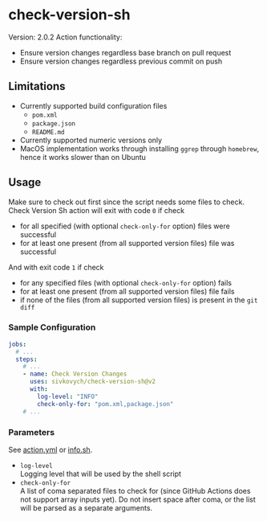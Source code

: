 # check-version-sh

Version: 2.0.2
Action functionality:

- Ensure version changes regardless base branch on pull request
- Ensure version changes regardless previous commit on push

## Limitations

- Currently supported build configuration files
    - `pom.xml`
    - `package.json`
    - `README.md`
- Currently supported numeric versions only
- MacOS implementation works through installing `ggrep` through `homebrew`, hence it works slower than on Ubuntu

## Usage

Make sure to check out first since the script needs some files to check.   
Check Version Sh action will exit with code `0` if check

- for all specified (with optional `check-only-for` option) files were successful
- for at least one present (from all supported version files) file was successful

And with exit code `1` if check

- for any specified files (with optional `check-only-for` option) fails
- for at least one present (from all supported version files) file fails
- if none of the files (from all supported version files) is present in the `git diff`

### Sample Configuration

```yaml
jobs:
  # ...
  steps:
    # ...
    - name: Check Version Changes
      uses: sivkovych/check-version-sh@v2
      with:
        log-level: "INFO"
        check-only-for: "pom.xml,package.json"
    # ...
```

### Parameters

See [action.yml](action.yml) or [info.sh](src/check-version/info.sh).

- `log-level`   
  Logging level that will be used by the shell script
- `check-only-for`    
  A list of coma separated files to check for (since GitHub Actions does not support array inputs yet).
  Do not insert space after coma, or the list will be parsed as a separate arguments.
